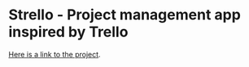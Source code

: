 # Strello - Project management app inspired by Trello 
[Here is a link to the project](https://strello-app.onrender.com/).
